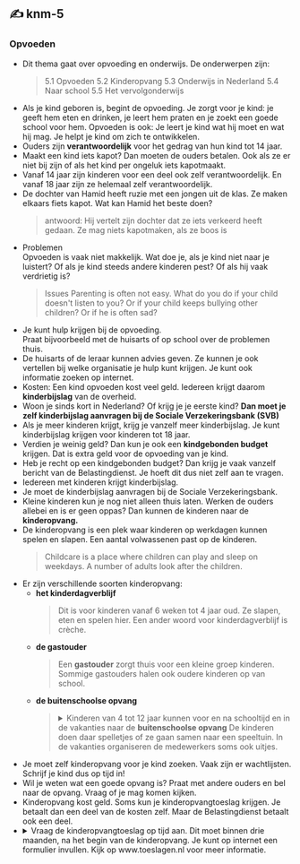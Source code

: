 ## :writing_hand: knm-5
### Opvoeden
- Dit thema gaat over opvoeding en onderwijs. 
  De onderwerpen zijn:
    > 5.1 Opvoeden
    > 5.2 Kinderopvang
    > 5.3 Onderwijs in Nederland
    > 5.4 Naar school
    > 5.5 Het vervolgonderwijs
- Als je kind geboren is, begint de opvoeding.
  Je zorgt voor je kind: je geeft hem eten en drinken, je leert hem praten en je zoekt een goede school voor hem.
  Opvoeden is ook:
  Je leert je kind wat hij moet en wat hij mag.
  Je helpt je kind om zich te ontwikkelen.
- Ouders zijn **verantwoordelijk** voor het gedrag van hun kind tot 14 jaar.
- Maakt een kind iets kapot?
  Dan moeten de ouders betalen.
  Ook als ze er niet bij zijn of als het kind per ongeluk iets kapotmaakt.
- Vanaf 14 jaar zijn kinderen voor een deel ook zelf verantwoordelijk. 
  En vanaf 18 jaar zijn ze helemaal zelf verantwoordelijk.
- De dochter van Hamid heeft ruzie met een jongen uit de klas. 
  Ze maken elkaars fiets kapot. 
  Wat kan Hamid het beste doen?
    > antwoord: 
    > Hij vertelt zijn dochter dat ze iets verkeerd heeft gedaan. Ze mag niets kapotmaken, als ze boos is
- Problemen  
  Opvoeden is vaak niet makkelijk.
  Wat doe je, als je kind niet naar je luistert?
  Of als je kind steeds andere kinderen pest?
  Of als hij vaak verdrietig is?
    > Issues
      Parenting is often not easy.
      What do you do if your child doesn't listen to you?
      Or if your child keeps bullying other children?
      Or if he is often sad?
- Je kunt hulp krijgen bij de opvoeding.  
  Praat bijvoorbeeld met de huisarts of op school over de problemen thuis.
- De huisarts of de leraar kunnen advies geven. 
  Ze kunnen je ook vertellen bij welke organisatie je hulp kunt krijgen.
  Je kunt ook informatie zoeken op internet.
- Kosten:
  Een kind opvoeden kost veel geld.
  Iedereen krijgt daarom **kinderbijslag** van de overheid.
- Woon je sinds kort in Nederland?
  Of krijg je je eerste kind? 
  **Dan moet je zelf kinderbijslag aanvragen bij de Sociale Verzekeringsbank (SVB)**
- Als je meer kinderen krijgt, krijg je vanzelf meer kinderbijslag.
  Je kunt kinderbijslag krijgen voor kinderen tot 18 jaar.
- Verdien je weinig geld? 
  Dan kun je ook een **kindgebonden budget** krijgen.
  Dat is extra geld voor de opvoeding van je kind.
- Heb je recht op een kindgebonden budget? 
  Dan krijg je vaak vanzelf bericht van de Belastingdienst.
  Je hoeft dit dus niet zelf aan te vragen.
- Iedereen met kinderen krijgt kinderbijslag.
- Je moet de kinderbijslag aanvragen bij de Sociale Verzekeringsbank.
- Kleine kinderen kun je nog niet alleen thuis laten.
  Werken de ouders allebei en is er geen oppas?
  Dan kunnen de kinderen naar de **kinderopvang.**
- De kinderopvang is een plek waar kinderen op werkdagen kunnen spelen en slapen. Een aantal volwassenen past op de kinderen.
    > Childcare is a place where children can play and sleep on weekdays. A number of adults look after the children.
- Er zijn verschillende soorten kinderopvang:
  - <b>het kinderdagverblijf</b>
      > Dit is voor kinderen vanaf 6 weken tot 4 jaar oud.
        Ze slapen, eten en spelen hier.
        Een ander woord voor kinderdagverblijf is crèche.
  - **de gastouder**
      > Een <b>gastouder</b> zorgt thuis voor een kleine groep kinderen.
        Sommige gastouders halen ook oudere kinderen op van school.
  - **de buitenschoolse opvang**
      > <details><summary> Kinderen van 4 tot 12 jaar kunnen voor en na schooltijd en in de vakanties naar de <b>buitenschoolse opvang</b> De kinderen doen daar spelletjes of ze gaan samen naar een speeltuin. In de vakanties organiseren de medewerkers soms ook uitjes.
      > </summary><br>
      > Children from 4 to 12 years old can go to after school care before and after school and during holidays The children play games there or they go to a playground together. During the holidays, the employees sometimes also organize outings</details>
- Je moet zelf kinderopvang voor je kind zoeken.
  Vaak zijn er wachtlijsten.
  Schrijf je kind dus op tijd in!
- Wil je weten wat een goede opvang is? 
  Praat met andere ouders en bel naar de opvang.
  Vraag of je mag komen kijken.
- Kinderopvang kost geld. Soms kun je kinderopvangtoeslag krijgen.
  Je betaalt dan een deel van de kosten zelf.
  Maar de Belastingdienst betaalt ook een deel.
- <details> <summary> Vraag de kinderopvangtoeslag op tijd aan. 
  Dit moet binnen drie maanden, na het begin van de kinderopvang.
  Je kunt op internet een formulier invullen.  
  Kijk op www.toeslagen.nl voor meer informatie. </summary> <br>
  Apply for the childcare allowance on time. 
  This must be done within three months after the start of the childcare.
  You can fill in a form on the internet.
  Visit www.toeslagen.nl for more information.</details>